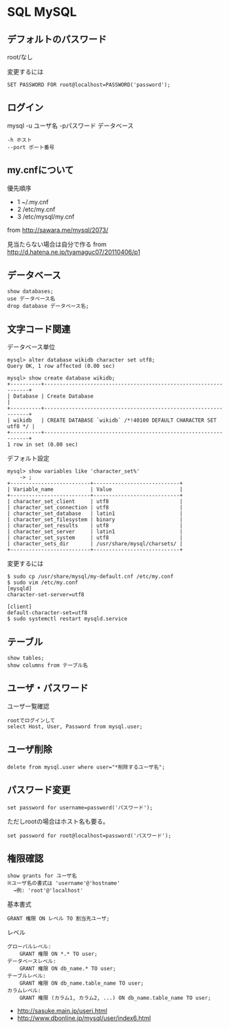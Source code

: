 # SQL MySQL

## デフォルトのパスワード
root/なし

変更するには

```
SET PASSWORD FOR root@localhost=PASSWORD('password');
```

## ログイン
mysql -u ユーザ名 -pパスワード データベース

```
-h ホスト
--port ポート番号
```

## my.cnfについて
優先順序

- 1 ~/.my.cnf
- 2 /etc/my.cnf
- 3 /etc/mysql/my.cnf

from http://sawara.me/mysql/2073/

見当たらない場合は自分で作る from http://d.hatena.ne.jp/tyamaguc07/20110406/p1

## データベース

```
show databases;
use データベース名
drop database データベース名;
```

## 文字コード関連
データベース単位

```
mysql> alter database wikidb character set utf8;
Query OK, 1 row affected (0.00 sec)

mysql> show create database wikidb;
+----------+-----------------------------------------------------------------+
| Database | Create Database                                                 |
+----------+-----------------------------------------------------------------+
| wikidb   | CREATE DATABASE `wikidb` /*!40100 DEFAULT CHARACTER SET utf8 */ |
+----------+-----------------------------------------------------------------+
1 row in set (0.00 sec)
```

デフォルト設定

```
mysql> show variables like 'character_set%'
    -> ;
+--------------------------+----------------------------+
| Variable_name            | Value                      |
+--------------------------+----------------------------+
| character_set_client     | utf8                       |
| character_set_connection | utf8                       |
| character_set_database   | latin1                     |
| character_set_filesystem | binary                     |
| character_set_results    | utf8                       |
| character_set_server     | latin1                     |
| character_set_system     | utf8                       |
| character_sets_dir       | /usr/share/mysql/charsets/ |
+--------------------------+----------------------------+
```

変更するには

```
$ sudo cp /usr/share/mysql/my-default.cnf /etc/my.conf
$ sudo vim /etc/my.conf
[mysqld]
character-set-server=utf8

[client]
default-character-set=utf8
$ sudo systemctl restart mysqld.service
```

## テーブル

```
show tables;
show columns from テーブル名
```

## ユーザ・パスワード
ユーザ一覧確認

```
rootでログインして
select Host, User, Password from mysql.user;
```

## ユーザ削除

```
delete from mysql.user where user="*削除するユーザ名";
```

## パスワード変更

```
set password for username=password('パスワード');
```

ただしrootの場合はホスト名も要る。

```
set password for root@localhost=password('パスワード');
```

## 権限確認

```
show grants for ユーザ名
※ユーザ名の書式は 'username'@'hostname'
  →例: 'root'@'localhost'
```

基本書式

```
GRANT 権限 ON レベル TO 割当先ユーザ;
```

レベル

```
グローバルレベル:
	GRANT 権限 ON *.* TO user;
データベースレベル:
	GRANT 権限 ON db_name.* TO user;
テーブルレベル:
	GRANT 権限 ON db_name.table_name TO user;
カラムレベル:
	GRANT 権限 (カラム1, カラム2, ...) ON db_name.table_name TO user;
```

- http://sasuke.main.jp/useri.html
- http://www.dbonline.jp/mysql/user/index6.html
